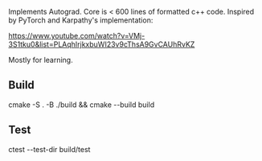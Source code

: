 Implements Autograd. Core is < 600 lines of formatted c++ code. Inspired by PyTorch and Karpathy's implementation:

https://www.youtube.com/watch?v=VMj-3S1tku0&list=PLAqhIrjkxbuWI23v9cThsA9GvCAUhRvKZ

Mostly for learning.


## Build
cmake -S . -B ./build && cmake --build build

## Test
ctest --test-dir build/test

